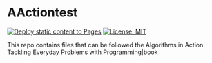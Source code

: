 # AActiontest
[![Deploy static content to Pages](https://github.com/uploaded-sys/AActiontest/actions/workflows/static.yml/badge.svg)](https://github.com/uploaded-sys/AActiontest/actions/workflows/static.yml)
[![License: MIT](https://img.shields.io/badge/License-MIT-yellow.svg)](https://opensource.org/licenses/MIT)

This repo contains files that can be followed the Algorithms in Action: Tackling Everyday Problems with Programming|book
